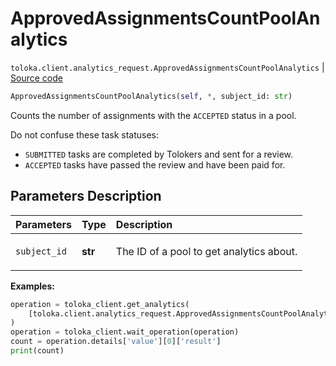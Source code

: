 # ApprovedAssignmentsCountPoolAnalytics
`toloka.client.analytics_request.ApprovedAssignmentsCountPoolAnalytics` | [Source code](https://github.com/Toloka/toloka-kit/blob/v1.2.1/src/client/analytics_request.py#L136)

```python
ApprovedAssignmentsCountPoolAnalytics(self, *, subject_id: str)
```

Counts the number of assignments with the `ACCEPTED` status in a pool.


Do not confuse these task statuses:

* `SUBMITTED` tasks are completed by Tolokers and sent for a review.
* `ACCEPTED` tasks have passed the review and have been paid for.

## Parameters Description

| Parameters | Type | Description |
| :----------| :----| :-----------|
`subject_id`|**str**|<p>The ID of a pool to get analytics about.</p>

**Examples:**


```python
operation = toloka_client.get_analytics(
    [toloka.client.analytics_request.ApprovedAssignmentsCountPoolAnalytics(subject_id='1084779')]
)
operation = toloka_client.wait_operation(operation)
count = operation.details['value'][0]['result']
print(count)
```
